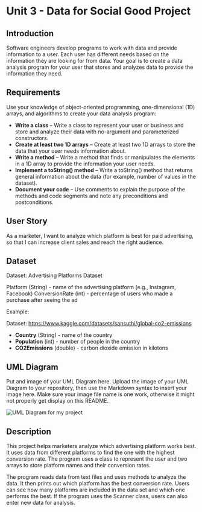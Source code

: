 # Unit 3 - Data for Social Good Project 

## Introduction 

Software engineers develop programs to work with data and provide information to a user. Each user has different needs based on the information they are looking for from data. Your goal is to create a data analysis program for your user that stores and analyzes data to provide the information they need. 

## Requirements 

Use your knowledge of object-oriented programming, one-dimensional (1D) arrays, and algorithms to create your data analysis program: 
- **Write a class** – Write a class to represent your user or business and store and analyze their data with no-argument and parameterized constructors. 
- **Create at least two 1D arrays** – Create at least two 1D arrays to store the data that your user needs information about. 
- **Write a method** – Write a method that finds or manipulates the elements in a 1D array to provide the information your user needs. 
- **Implement a toString() method** – Write a toString() method that returns general information about the data (for example, number of values in the dataset). 
- **Document your code** – Use comments to explain the purpose of the methods and code segments and note any preconditions and postconditions. 

## User Story 

As a marketer, I want to analyze which platform is best for paid advertising, so that I can increase client sales and reach the right audience.

## Dataset 

Dataset: Advertising Platforms Dataset

Platform (String) - name of the advertising platform (e.g., Instagram, Facebook)
ConversionRate (int) - percentage of users who made a purchase after seeing the ad

Example: 

Dataset: https://www.kaggle.com/datasets/sansuthi/global-co2-emissions 
- **Country** (String) - name of the country 
- **Population** (int) - number of people in the country 
- **CO2Emissions** (double) - carbon dioxide emission in kilotons 

## UML Diagram 

Put and image of your UML Diagram here. Upload the image of your UML Diagram to your repository, then use the Markdown syntax to insert your image here. Make sure your image file name is one work, otherwise it might not properly get display on this README. 

![UML Diagram for my project](nameOfImageFileHere.png) 

## Description 

This project helps marketers analyze which advertising platform works best. It uses data from different platforms to find the one with the highest conversion rate. The program uses a class to represent the user and two arrays to store platform names and their conversion rates.

The program reads data from text files and uses methods to analyze the data. It then prints out which platform has the best conversion rate. Users can see how many platforms are included in the data set and which one performs the best. If the program uses the Scanner class, users can also enter new data for analysis.
